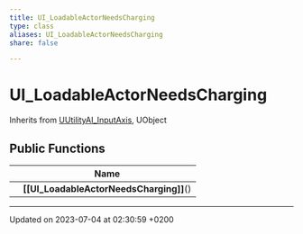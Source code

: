 ```yaml
---
title: UI_LoadableActorNeedsCharging
type: class
aliases: UI_LoadableActorNeedsCharging
share: false

---
```


# UI_LoadableActorNeedsCharging





Inherits from [UUtilityAI_InputAxis](/docs/SDK/Source/Classes/classUUtilityAI__InputAxis.md), UObject

## Public Functions

|                | Name           |
| -------------- | -------------- |
| | **[[UI_LoadableActorNeedsCharging]]**() |

-------------------------------

Updated on 2023-07-04 at 02:30:59 +0200